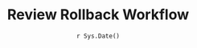 ---
title : "Review Rollback Workflow"
date : "`r Sys.Date()`"
weight : 6
chapter : false
pre : " <b> 8.6 </b> "
---